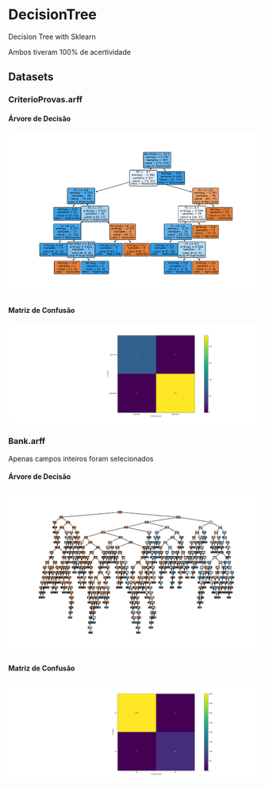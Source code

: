 # DecisionTree
Decision Tree with Sklearn

Ambos tiveram 100% de acertividade

## Datasets

### CriterioProvas.arff

#### Árvore de Decisão

![cpdt](CriterioProvas-decision_tree.png)

#### Matriz de Confusão

![cpmc](CriterioProvas-confusion_matrix.png)


### Bank.arff

Apenas campos inteiros foram selecionados

#### Árvore de Decisão

![cpdt](Bank-decision_tree.png)

#### Matriz de Confusão

![cpmc](Bank-confusion_matrix.png)
